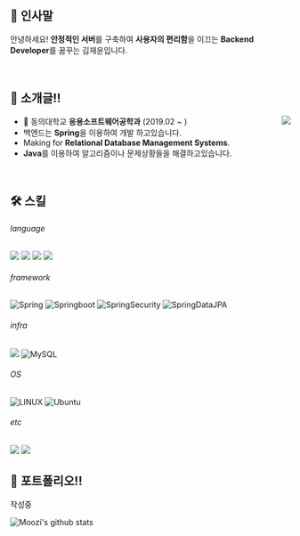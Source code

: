 ## 👋 인사말
<p align='left'>
  안녕하세요! <b>안정적인 서버</b>를 구축하여 <b>사용자의 편리함</b>을 이끄는 <b>Backend Developer</b>를 꿈꾸는 김재윤입니다.
</p>
<br/>

## 👯 소개글!!
<div>
  <a href="https://solved.ac/20193111"><img align="right" src="http://mazassumnida.wtf/api/v2/generate_badge?boj=20193111&theme=dark"/></a>
  <ul>
    <li> 🏫 동의대학교 <b>응용소프트웨어공학과</b> (2019.02 ~ )</li>
    <li> 백엔드는 <b>Spring</b>을 이용하여 개발 하고있습니다.</li>
    <li> Making for <b>Relational Database Management Systems</b>.</li>
    <li> <b>Java</b>를 이용하여 알고리즘이나 문제상황들을 해결하고있습니다.</li>
  </ul>
  <br>
</div>

## 🛠️ 스킬
###### language
<p>
  <img src="https://img.shields.io/badge/java-007396?style=flat-square&logo=java&logoColor=white"/>
  <img src="https://img.shields.io/badge/Python-3776AB?style=flat-square&logo=Python&logoColor=white"/>
  <img src="https://img.shields.io/badge/C-A8B9CC?style=flat-square&logo=C&logoColor=white"/>
  <img src="https://img.shields.io/badge/C++-00599C?style=flat-square&logo=C%2B%2B&logoColor=white"/>
</p>

###### framework
<p>
  <img alt="Spring" src="https://img.shields.io/badge/Spring-6DB33F?style=flat-square&logo=spring&logoColor=white" /> 
  <img alt="Springboot" src="https://img.shields.io/badge/SpringBoot-6DB33F?style=flat-square&logo=SpringBoot&logoColor=white"/>
  <img alt="SpringSecurity" src="https://img.shields.io/badge/SpringSecurity-6DB33F?style=flat-square&logo=SpringSecurity&logoColor=white"/>
  <img alt="SpringDataJPA" src="https://img.shields.io/badge/SpringDataJPA-6DB33F?style=flat-square&logo=SpringDataJPA&logoColor=white"/>
</p>

###### infra
<p>
  <img src="https://img.shields.io/badge/Docker-2496ED?style=flat-square&logo=Docker&logoColor=white"/>
  <img alt="MySQL" src="https://img.shields.io/badge/MySQL-00000F?style=flat-square&logo=mysql&logoColor=white" />  
</p>

###### OS
<p>
  <img alt="LINUX" src="https://img.shields.io/badge/Linux-FCC624?style=flat-square&logo=linux&logoColor=black" />
  <img alt="Ubuntu" src="https://img.shields.io/badge/Ubuntu-E95420?style=flat-square&logo=ubuntu&logoColor=white" />
</p>

###### etc
<p>
  <img src="https://img.shields.io/badge/Git-F05032?style=flat-square&logo=git&logoColor=white"/>
  <img src="https://img.shields.io/badge/Notion-000000?style=flat-square&logo=Notion&logoColor=white"/>
</p>

## 🎯 포트폴리오!!
<p>
  작성중
</p>

![Moozi's github stats](https://github-readme-stats.vercel.app/api?username=MooziKim&hide=["issues"]&show_icons=true)
